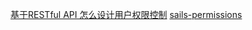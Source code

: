 [基于RESTful API 怎么设计用户权限控制](https://www.jianshu.com/p/db65cf48c111)
[sails-permissions](https://github.com/trailsjs/sails-permissions)